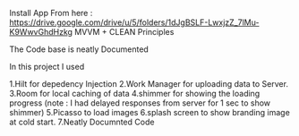 Install App From here : https://drive.google.com/drive/u/5/folders/1dJgBSLF-LwxjzZ_7lMu-K9WwvGhdHzkg
MVVM + CLEAN Principles

The Code base is neatly Documented

In this project I used

1.Hilt for depedency Injection
2.Work Manager for uploading data to Server.
3.Room for local caching of data
4.shimmer for showing the loading progress (note : I had delayed responses from server for 1 sec to show shimmer)
5.Picasso to load images
6.splash screen to show branding image at cold start.
7.Neatly Documnted Code
